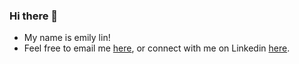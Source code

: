 ### Hi there 👋
- My name is emily lin!
- Feel free to email me [here](emilyylin@outlook.com), or connect with me on Linkedin [here](https://www.linkedin.com/in/emilyshuyanlin/). 
<!--
**emilyylin/emilyylin** is a ✨ _special_ ✨ repository because its `README.md` (this file) appears on your GitHub profile.

Here are some ideas to get you started:

- 🔭 I’m currently working on ...
- 🌱 I’m currently learning ...
- 👯 I’m looking to collaborate on ...
- 🤔 I’m looking for help with ...
- 💬 Ask me about ...
- 📫 How to reach me: ...
- 😄 Pronouns: ...
- ⚡ Fun fact: ...
-->


